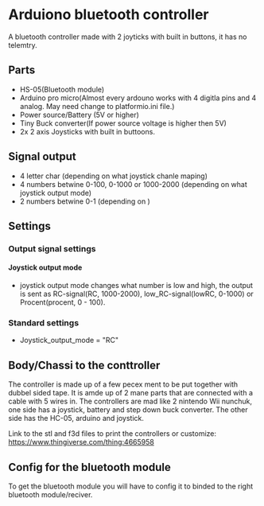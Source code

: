 # Arduiono bluetooth controller

A bluetooth controller made with 2 joyticks with built in buttons, it has no telemtry.

## Parts
- HS-05(Bluetooth module)
- Arduino pro micro(Almost every ardouno works with 4 digitla pins and 4 analog. May need change to platformio.ini file.)
- Power source/Battery (5V or higher)
- Tiny Buck converter(If power source voltage is higher then 5V)
- 2x 2 axis Joysticks with built in buttoons.

## Signal output
- 4 letter char (depending on what joystick chanle maping)
- 4 numbers betwine 0-100, 0-1000 or 1000-2000 (depending on what joystick output mode)
- 2 numbers betwine 0-1 (depending on )

## Settings
### Output signal settings
#### Joystick output mode
- joystick output mode changes what number is low and high, the output is sent as RC-signal(RC, 1000-2000), low_RC-signal(lowRC, 0-1000) or Procent(procent, 0 - 100). 

### Standard settings
- Joystick_output_mode = "RC"

## Body/Chassi to the conttroller
The controller is made up of a few pecex ment to be put together with dubbel sided tape. It is amde up of 2 mane parts that are connected with a cable with 5 wires in.
The controllers are mad like 2 nintendo Wii nunchuk, one side has a joystick, battery and step down buck converter. The other side has the HC-05, arduino and joystick.

Link to the stl and f3d files to print the controllers or customize: https://www.thingiverse.com/thing:4665958

## Config for the bluetooth module
To get the bluetooth module you will have to config it to binded to the right bluetooth module/reciver.
